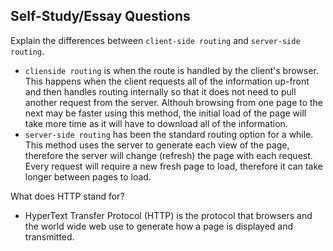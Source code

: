 ## Self-Study/Essay Questions

Explain the differences between `client-side routing` and `server-side routing`.

* `clienside routing` is when the route is handled by the client's browser. This happens when the client requests all of the information up-front and then handles routing internally so that it does not need to pull another request from the server. Althouh browsing from one page to the next may be faster using this method, the initial load of the page will take more time as it will have to download all of the information.
* `server-side routing` has been the standard routing option for a while. This method uses the server to generate each view of the page, therefore the server will change (refresh) the page with each request. Every request will require a new fresh page to load, therefore it can take longer between pages to load.

What does HTTP stand for?

* HyperText Transfer Protocol (HTTP) is the protocol that browsers and the world wide web use to generate how a page is displayed and transmitted. 